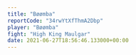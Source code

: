 ```yaml
---
title: "Bøømba"
reportCode: "34rwYtXfThmA2Dbp"
player: "Bøømba"
fight: "High King Maulgar"
date: 2021-06-27T18:56:46.133000+00:00
---
```

